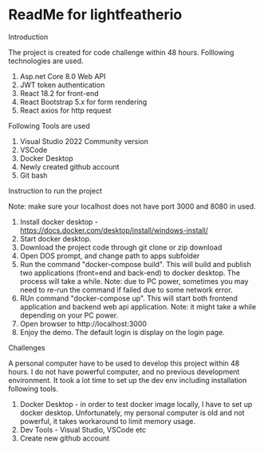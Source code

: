 # ReadMe for lightfeatherio

Introduction

The project is created for code challenge within 48 hours. Folllowing technologies are used.

1. Asp.net Core 8.0 Web API
2. JWT token authentication
3. React 18.2 for front-end
4. React Bootstrap 5.x for form rendering
5. React axios for http request

Following Tools are used

1. Visual Studio 2022 Community version
2. VSCode
3. Docker Desktop
4. Newly created github account
5. Git bash

Instruction to run the project

Note: make sure your localhost does not have port 3000 and 8080 in used.
1. Install docker desktop - https://docs.docker.com/desktop/install/windows-install/
2. Start docker desktop.
3. Download the project code through git clone or zip download
4. Open DOS prompt, and change path to apps subfolder
5. Run the command "docker-compose build". This will build and publish two applications (front=end and back-end) to docker desktop. The process will take a while. Note: due to PC power, sometimes you may need to re-run the command if failed due to some network error.
6. RUn command "docker-compose up". This will start both frontend application and backend web api application. Note: it might take a while depending on your PC power.
7. Open browser to http://localhost:3000
8. Enjoy the demo. The default login is display on the login page.

Challenges

A personal computer have to be used to develop this project within 48 hours. I do not have powerful computer, and no previous development environment. It took a lot time to set up the dev env including installation following tools.

1. Docker Desktop - in order to test docker image locally, I have to set up docker desktop. Unfortunately, my personal computer is old and not powerful, it takes workaround to limit memory usage.
2. Dev Tools - Visual Studio, VSCode etc
3. Create new github account

